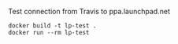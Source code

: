Test connection from Travis to ppa.launchpad.net

```
docker build -t lp-test .
docker run --rm lp-test
```